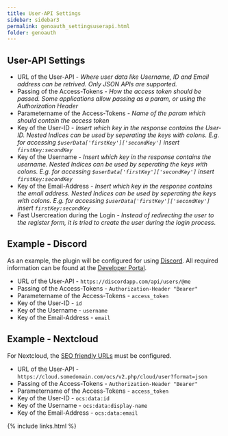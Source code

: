 ```yaml
---
title: User-API Settings
sidebar: sidebar3
permalink: genoauth_settingsuserapi.html
folder: genoauth
---
```


## User-API Settings

* URL of the User-API - *Where user data like Username, ID and Email address can be retrived. Only JSON APIs are supported.*
* Passing of the Access-Tokens - *How the access token should be passed. Some applications allow passing as a param, or using the Authorization Header*
* Parametername of the Access-Tokens - *Name of the param which should contain the access token*
* Key of the User-ID - *Insert which key in the response contains the User-ID. Nested Indices can be used by seperating the keys with colons. E.g. for accessing `$userData['firstKey']['secondKey']` insert `firstKey:secondKey`*
* Key of the Username - *Insert which key in the response contains the username. Nested Indices can be used by seperating the keys with colons. E.g. for accessing `$userData['firstKey']['secondKey']` insert `firstKey:secondKey`*
* Key of the Email-Address - *Insert which key in the response contains the email address. Nested Indices can be used by seperating the keys with colons. E.g. for accessing `$userData['firstKey']['secondKey']` insert `firstKey:secondKey`*
* Fast Usercreation during the Login - *Instead of redirecting the user to the register form, it is tried to create the user during the login process.*


## Example - Discord
As an example, the plugin will be configured for using [Discord](https://discordapp.com). All required information can be found at the [Developer Portal](https://discordapp.com/developers/docs/resources/user#get-current-user).

* URL of the User-API - `https://discordapp.com/api/users/@me`
* Passing of the Access-Tokens - `Authorization-Header "Bearer"`
* Parametername of the Access-Tokens - `access_token`
* Key of the User-ID - `id`
* Key of the Username - `username`
* Key of the Email-Address - `email`

## Example - Nextcloud
For Nextcloud, the [SEO friendly URLs](https://www.woltlab.com/article/25-setting-up-user-friendly-urls/) must be configured.

* URL of the User-API - `https://cloud.somedomain.com/ocs/v2.php/cloud/user?format=json`
* Passing of the Access-Tokens - `Authorization-Header "Bearer"`
* Parametername of the Access-Tokens - `access_token`
* Key of the User-ID - `ocs:data:id`
* Key of the Username - `ocs:data:display-name`
* Key of the Email-Address - `ocs:data:email`

{% include links.html %}
